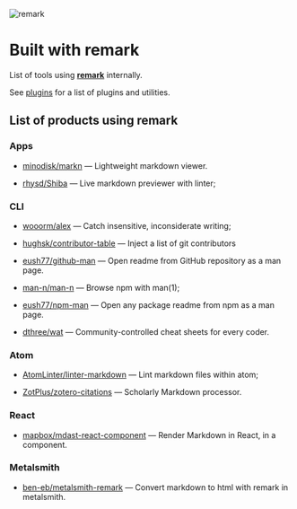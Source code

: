 ![remark](https://cdn.rawgit.com/wooorm/remark/master/logo.svg)

# Built with remark

List of tools using [**remark**](https://github.com/wooorm/remark) internally.

See [plugins](https://github.com/wooorm/remark/blob/master/doc/plugins.md)
for a list of plugins and utilities.

## List of products using remark

<!-- Projects are sorted alphabetically on their repo-name. -->

### Apps

*   [minodisk/markn](https://github.com/minodisk/markn)
    — Lightweight markdown viewer.

*   [rhysd/Shiba](https://github.com/rhysd/Shiba)
    — Live markdown previewer with linter;

### CLI

*   [wooorm/alex](https://github.com/wooorm/alex)
    — Catch insensitive, inconsiderate writing;

*   [hughsk/contributor-table](https://github.com/hughsk/contributor-table)
    — Inject a list of git contributors

*   [eush77/github-man](https://github.com/eush77/github-man)
    — Open readme from GitHub repository as a man page.

*   [man-n/man-n](https://github.com/man-n/man-n)
    — Browse npm with man(1);

*   [eush77/npm-man](https://github.com/eush77/npm-man)
    — Open any package readme from npm as a man page.

*   [dthree/wat](https://github.com/dthree/wat)
    — Community-controlled cheat sheets for every coder.

### Atom

*   [AtomLinter/linter-markdown](https://github.com/AtomLinter/linter-markdown)
    — Lint markdown files within atom;

*   [ZotPlus/zotero-citations](https://github.com/ZotPlus/zotero-citations)
    — Scholarly Markdown processor.

### React

*   [mapbox/mdast-react-component](https://github.com/mapbox/mdast-react-component)
    — Render Markdown in React, in a component.

### Metalsmith

*   [ben-eb/metalsmith-remark](https://github.com/ben-eb/metalsmith-remark)
    — Convert markdown to html with remark in metalsmith.
